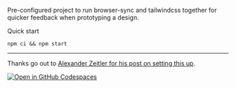 Pre-configured project to run browser-sync and tailwindcss together for
quicker feedback when prototyping a design.

Quick start

```shell
npm ci && npm start
```

---
Thanks go out to [Alexander Zeitler for his post on setting this up][1].

[![Open in GitHub Codespaces](https://github.com/codespaces/badge.svg)](https://codespaces.new/webesque/prototyping-with-tailwind/tree/devcontainer?quickstart=1)

[1]: https://alexanderzeitler.com/articles/watch-tailwind-changes-update-browser-sync/
